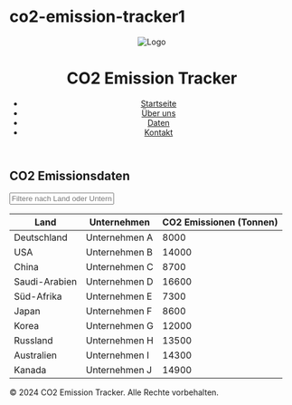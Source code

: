 # co2-emission-tracker1
<html lang="de">
<head>
    <meta charset="UTF-8">
    <meta name="viewport" content="width=device-width, initial-scale=1.0">
    <link rel="stylesheet" href="style.css">
    <title>CO2 Emissionsdaten</title>
</head>
<body>
    <header>
        <img src="logo.png" alt="Logo" />
        <h1>CO2 Emission Tracker</h1>
        <nav>
            <ul>
                <li><a href="#home">Startseite</a></li>
                <li><a href="#about">Über uns</a></li>
                <li><a href="#data">Daten</a></li>
                <li><a href="#contact">Kontakt</a></li>
            </ul>
        </nav>
    </header>
    <main>
        <section id="data">
            <h2>CO2 Emissionsdaten</h2>
            <input type="text" id="filter" placeholder="Filtere nach Land oder Unternehmen" />
            <table id="emissionTable">
                <thead>
                    <tr>
                        <th>Land</th>
                        <th>Unternehmen</th>
                        <th>CO2 Emissionen (Tonnen)</th>
                    </tr>
                </thead>
                <tbody>
                    <tr>
                        <td>Deutschland</td>
                        <td>Unternehmen A</td>
                        <td>8000</td>
                    </tr>
                    <tr>
                        <td>USA</td>
                        <td>Unternehmen B</td>
                        <td>14000</td>
                    </tr>
                    <tr>
                     <td>China</td>
                        <td>Unternehmen C</td>
                        <td>8700</td>
                    </tr>
                     <tr>
                     <td>Saudi-Arabien</td>
                        <td>Unternehmen D</td>
                        <td>16600</td>
                    </tr>
                      <tr>
                     <td>Süd-Afrika</td>
                        <td>Unternehmen E</td>
                        <td>7300</td>
                    </tr>
                      <tr>
                     <td>Japan</td>
                        <td>Unternehmen F</td>
                        <td>8600</td>
                    </tr>
                      <tr>
                     <td>Korea</td>
                        <td>Unternehmen G</td>
                        <td>12000</td>
                    </tr>
                      <tr>
                     <td>Russland</td>
                        <td>Unternehmen H</td>
                        <td>13500</td>
                    </tr>
                      <tr>
                     <td>Australien</td>
                        <td>Unternehmen I</td>
                        <td>14300</td>
                    </tr>
                      <tr>
                     <td>Kanada</td>
                        <td>Unternehmen J</td>
                        <td>14900</td>
                    </tr>
                </tbody>
            </table>
        </section>
    </main>
    <footer>
        <p>© 2024 CO2 Emission Tracker. Alle Rechte vorbehalten.</p>
    </footer>
<body {
font-family: Arial, sans-serif;
margin: 0;
padding: 0;
}

<header {
background-color: #2e8b57;
color: white;
padding: 20px:
}

<footer {
background-color: #2e8b57;
color: white;
text-align: center;
padding: 10px;
position: relative;
bottom: 0;
width: 100%;
}
